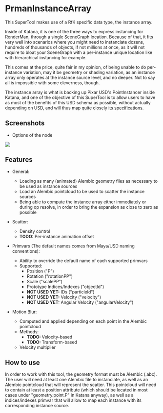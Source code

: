 PrmanInstanceArray
======

This SuperTool makes use of a RfK specific data type, the instance array.

Inside of Katana, it is one of the three ways to express instancing for RenderMan, through a single SceneGraph location. Because of that, it fits very well into scenarios where you might need to instanciate dozens, hundreds of thousands of objects, if not millions at once, as it will not require to bloat your SceneGraph with a per-instance unique location like with hierarchical instancing for example.

This comes at the price, quite fair in my opinion, of being unable to do per-instance variation, may it be geometry or shading variation, as an instance array only operates at the instance source level, and no deeper. Not to say all is impossible with some cleverness, though.

The instance array is what is backing up Pixar USD's PointInstancer inside Katana, and one of the objective of this SuperTool is to allow users to have as most of the benefits of this USD schema as possible, without actually depending on USD, and will thus map quite closely [its specifications](https://github.com/PixarAnimationStudios/USD/wiki/PointInstancer-Object-Model).

Screenshots
------

* Options of the node

![](https://image.ibb.co/hV88sd/Prman_Instance_Array_Options.png)

Features
------

* General:
    * Loading as many (animated) Alembic geometry files as necessary to be used as instance sources
    * Load an Alembic pointcloud to be used to scatter the instance sources
    * Being able to compute the instance array either immediately or during op resolve, in order to bring the expansion as close to zero as possible

* Scatter:
    * Density control
    * **TODO:** Per-instance animation offset

* Primvars (The default names comes from Maya/USD naming conventions):
    * Ability to override the default name of each supported primvars
    * Supported:
        * Position ("P")
        * Rotation ("rotationPP")
        * Scale ("scalePP")
        * Prototype Indices/Indexes ("objectId")
        * **NOT USED YET:** IDs ("particleId")
        * **NOT USED YET:** Velocity ("velocity")
        * **NOT USED YET:** Angular Velocity ("angularVelocity")

* Motion Blur:
    * Computed and applied depending on each point in the Alembic pointcloud
    * Methods:
        * **TODO:** Velocity-based
        * **TODO:** Transform-based
    * Velocity multiplier

How to use
------

In order to work with this tool, the geometry format must be Alembic (.abc).
The user will need at least one Alembic file to instanciate, as well as an Alembic pointcloud that will represent the scatter.
This pointcloud will need to contain at least a position attribute (which should be located in most cases under "geometry.point.P" in Katana anyway), as well as a indices/indexes primvar that will allow to map each instance with its corresponding instance source.
